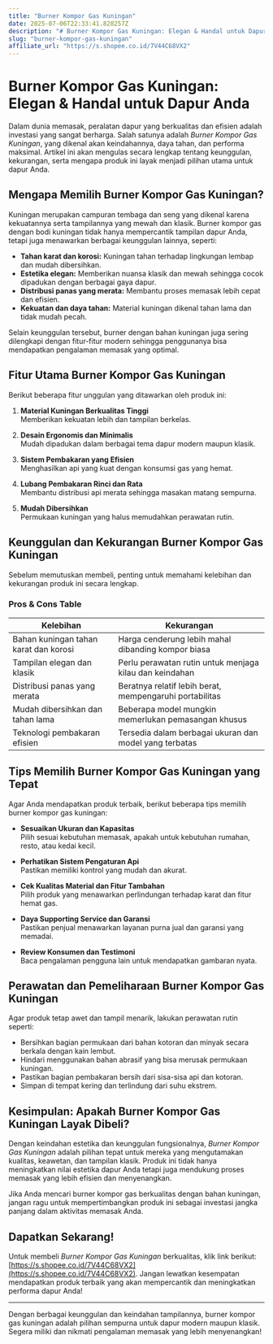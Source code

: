 ```yaml
---
title: "Burner Kompor Gas Kuningan"
date: 2025-07-06T22:33:41.828257Z
description: "# Burner Kompor Gas Kuningan: Elegan & Handal untuk Dapur Anda..."
slug: "burner-kompor-gas-kuningan"
affiliate_url: "https://s.shopee.co.id/7V44C68VX2"
---
```

# Burner Kompor Gas Kuningan: Elegan & Handal untuk Dapur Anda

Dalam dunia memasak, peralatan dapur yang berkualitas dan efisien adalah investasi yang sangat berharga. Salah satunya adalah *Burner Kompor Gas Kuningan*, yang dikenal akan keindahannya, daya tahan, dan performa maksimal. Artikel ini akan mengulas secara lengkap tentang keunggulan, kekurangan, serta mengapa produk ini layak menjadi pilihan utama untuk dapur Anda.

## Mengapa Memilih Burner Kompor Gas Kuningan?

Kuningan merupakan campuran tembaga dan seng yang dikenal karena kekuatannya serta tampilannya yang mewah dan klasik. Burner kompor gas dengan bodi kuningan tidak hanya mempercantik tampilan dapur Anda, tetapi juga menawarkan berbagai keunggulan lainnya, seperti:

- **Tahan karat dan korosi:** Kuningan tahan terhadap lingkungan lembap dan mudah dibersihkan.
- **Estetika elegan:** Memberikan nuansa klasik dan mewah sehingga cocok dipadukan dengan berbagai gaya dapur.
- **Distribusi panas yang merata:** Membantu proses memasak lebih cepat dan efisien.
- **Kekuatan dan daya tahan:** Material kuningan dikenal tahan lama dan tidak mudah pecah.

Selain keunggulan tersebut, burner dengan bahan kuningan juga sering dilengkapi dengan fitur-fitur modern sehingga penggunanya bisa mendapatkan pengalaman memasak yang optimal.

## Fitur Utama Burner Kompor Gas Kuningan

Berikut beberapa fitur unggulan yang ditawarkan oleh produk ini:

1. **Material Kuningan Berkualitas Tinggi**  
   Memberikan kekuatan lebih dan tampilan berkelas.

2. **Desain Ergonomis dan Minimalis**  
   Mudah dipadukan dalam berbagai tema dapur modern maupun klasik.

3. **Sistem Pembakaran yang Efisien**  
   Menghasilkan api yang kuat dengan konsumsi gas yang hemat.

4. **Lubang Pembakaran Rinci dan Rata**  
   Membantu distribusi api merata sehingga masakan matang sempurna.

5. **Mudah Dibersihkan**  
   Permukaan kuningan yang halus memudahkan perawatan rutin.

## Keunggulan dan Kekurangan Burner Kompor Gas Kuningan

Sebelum memutuskan membeli, penting untuk memahami kelebihan dan kekurangan produk ini secara lengkap.

### Pros & Cons Table

| Kelebihan                                                | Kekurangan                                           |
|-----------------------------------------------------------|------------------------------------------------------|
| Bahan kuningan tahan karat dan korosi                     | Harga cenderung lebih mahal dibanding kompor biasa  |
| Tampilan elegan dan klasik                                | Perlu perawatan rutin untuk menjaga kilau dan keindahan |
| Distribusi panas yang merata                             | Beratnya relatif lebih berat, mempengaruhi portabilitas |
| Mudah dibersihkan dan tahan lama                          | Beberapa model mungkin memerlukan pemasangan khusus |
| Teknologi pembakaran efisien                             | Tersedia dalam berbagai ukuran dan model yang terbatas |

## Tips Memilih Burner Kompor Gas Kuningan yang Tepat

Agar Anda mendapatkan produk terbaik, berikut beberapa tips memilih burner kompor gas kuningan:

- **Sesuaikan Ukuran dan Kapasitas**  
  Pilih sesuai kebutuhan memasak, apakah untuk kebutuhan rumahan, resto, atau kedai kecil.

- **Perhatikan Sistem Pengaturan Api**  
  Pastikan memiliki kontrol yang mudah dan akurat.

- **Cek Kualitas Material dan Fitur Tambahan**  
  Pilih produk yang menawarkan perlindungan terhadap karat dan fitur hemat gas.

- **Daya Supporting Service dan Garansi**  
  Pastikan penjual menawarkan layanan purna jual dan garansi yang memadai.

- **Review Konsumen dan Testimoni**  
  Baca pengalaman pengguna lain untuk mendapatkan gambaran nyata.

## Perawatan dan Pemeliharaan Burner Kompor Gas Kuningan

Agar produk tetap awet dan tampil menarik, lakukan perawatan rutin seperti:

- Bersihkan bagian permukaan dari bahan kotoran dan minyak secara berkala dengan kain lembut.
- Hindari menggunakan bahan abrasif yang bisa merusak permukaan kuningan.
- Pastikan bagian pembakaran bersih dari sisa-sisa api dan kotoran.
- Simpan di tempat kering dan terlindung dari suhu ekstrem.

## Kesimpulan: Apakah Burner Kompor Gas Kuningan Layak Dibeli?

Dengan keindahan estetika dan keunggulan fungsionalnya, *Burner Kompor Gas Kuningan* adalah pilihan tepat untuk mereka yang mengutamakan kualitas, keawetan, dan tampilan klasik. Produk ini tidak hanya meningkatkan nilai estetika dapur Anda tetapi juga mendukung proses memasak yang lebih efisien dan menyenangkan.

Jika Anda mencari burner kompor gas berkualitas dengan bahan kuningan, jangan ragu untuk mempertimbangkan produk ini sebagai investasi jangka panjang dalam aktivitas memasak Anda.

## Dapatkan Sekarang! 

Untuk membeli *Burner Kompor Gas Kuningan* berkualitas, klik link berikut: [https://s.shopee.co.id/7V44C68VX2](https://s.shopee.co.id/7V44C68VX2). Jangan lewatkan kesempatan mendapatkan produk terbaik yang akan mempercantik dan meningkatkan performa dapur Anda!

---

Dengan berbagai keunggulan dan keindahan tampilannya, burner kompor gas kuningan adalah pilihan sempurna untuk dapur modern maupun klasik. Segera miliki dan nikmati pengalaman memasak yang lebih menyenangkan!